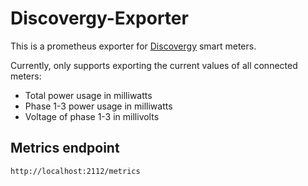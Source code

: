 # Discovergy-Exporter

This is a prometheus exporter for [Discovergy](https://discovergy.com/) smart meters.

Currently, only supports exporting the current values of all connected meters:

* Total power usage in milliwatts
* Phase 1-3 power usage in milliwatts
* Voltage of phase 1-3 in millivolts

## Metrics endpoint

`http://localhost:2112/metrics`
